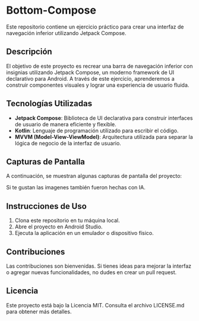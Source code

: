 # Bottom-Compose

Este repositorio contiene un ejercicio práctico para crear una interfaz de navegación inferior utilizando Jetpack Compose.

## Descripción

El objetivo de este proyecto es recrear una barra de navegación inferior con insignias utilizando Jetpack Compose, un moderno framework de UI declarativo para Android. A través de este ejercicio, aprenderemos a construir componentes visuales y lograr una experiencia de usuario fluida.

## Tecnologías Utilizadas

- **Jetpack Compose**: Biblioteca de UI declarativa para construir interfaces de usuario de manera eficiente y flexible.
- **Kotlin**: Lenguaje de programación utilizado para escribir el código.
- **MVVM (Model-View-ViewModel)**: Arquitectura utilizada para separar la lógica de negocio de la interfaz de usuario.

## Capturas de Pantalla

A continuación, se muestran algunas capturas de pantalla del proyecto:


Si te gustan las imagenes también fueron hechas con IA.

## Instrucciones de Uso

1. Clona este repositorio en tu máquina local.
2. Abre el proyecto en Android Studio.
3. Ejecuta la aplicación en un emulador o dispositivo físico.

## Contribuciones

Las contribuciones son bienvenidas. Si tienes ideas para mejorar la interfaz o agregar nuevas funcionalidades, no dudes en crear un pull request.

## Licencia

Este proyecto está bajo la Licencia MIT. Consulta el archivo LICENSE.md para obtener más detalles.
